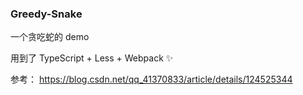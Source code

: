 ### Greedy-Snake

一个贪吃蛇的 demo

用到了 TypeScript + Less + Webpack ✨

参考：
https://blog.csdn.net/qq_41370833/article/details/124525344
